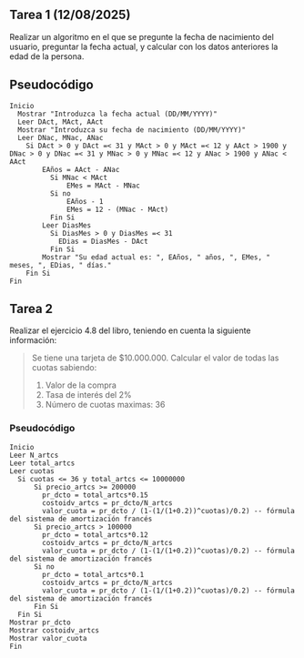 ## Tarea 1 (12/08/2025)
Realizar un algoritmo en el que se pregunte la fecha de nacimiento del usuario, preguntar la fecha actual, y calcular con los datos anteriores la edad de la persona.

## Pseudocódigo
```
Inicio
  Mostrar "Introduzca la fecha actual (DD/MM/YYYY)"
  Leer DAct, MAct, AAct
  Mostrar "Introduzca su fecha de nacimiento (DD/MM/YYYY)"
  Leer DNac, MNac, ANac
    Si DAct > 0 y DAct =< 31 y MAct > 0 y MAct =< 12 y AAct > 1900 y DNac > 0 y DNac =< 31 y MNac > 0 y MNac =< 12 y ANac > 1900 y ANac < AAct
        EAños = AAct - ANac
          Si MNac < MAct
              EMes = MAct - MNac
          Si no
              EAños - 1
              EMes = 12 - (MNac - MAct)
          Fin Si
        Leer DiasMes
          Si DiasMes > 0 y DiasMes =< 31
            EDias = DiasMes - DAct
          Fin Si
        Mostrar "Su edad actual es: ", EAños, " años, ", EMes, " meses, ", EDias, " días."
    Fin Si
Fin
```

## Tarea 2
 Realizar el ejercicio 4.8 del libro, teniendo en cuenta la siguiente información: 
 > Se tiene una tarjeta de $10.000.000. Calcular el valor de todas las cuotas sabiendo:
 > 1. Valor de la compra
 > 2. Tasa de interés del 2%
 > 3. Número de cuotas maximas: 36

### Pseudocódigo
```
Inicio
Leer N_artcs
Leer total_artcs
Leer cuotas
  Si cuotas <= 36 y total_artcs <= 10000000
      Si precio_artcs >= 200000
        pr_dcto = total_artcs*0.15
        costoidv_artcs = pr_dcto/N_artcs
        valor_cuota = pr_dcto / (1-(1/(1+0.2))^cuotas)/0.2) -- fórmula del sistema de amortización francés
      Si precio_artcs > 100000
        pr_dcto = total_artcs*0.12
        costoidv_artcs = pr_dcto/N_artcs
        valor_cuota = pr_dcto / (1-(1/(1+0.2))^cuotas)/0.2) -- fórmula del sistema de amortización francés
      Si no
        pr_dcto = total_artcs*0.1
        costoidv_artcs = pr_dcto/N_artcs
        valor_cuota = pr_dcto / (1-(1/(1+0.2))^cuotas)/0.2) -- fórmula del sistema de amortización francés
      Fin Si
  Fin Si
Mostrar pr_dcto
Mostrar costoidv_artcs
Mostrar valor_cuota
Fin
```

```
